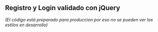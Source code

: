 ## Registro y Login validado con jQuery 

*(El código está preparado para produccion por eso no se pueden ver los estilos en desarrollo)*